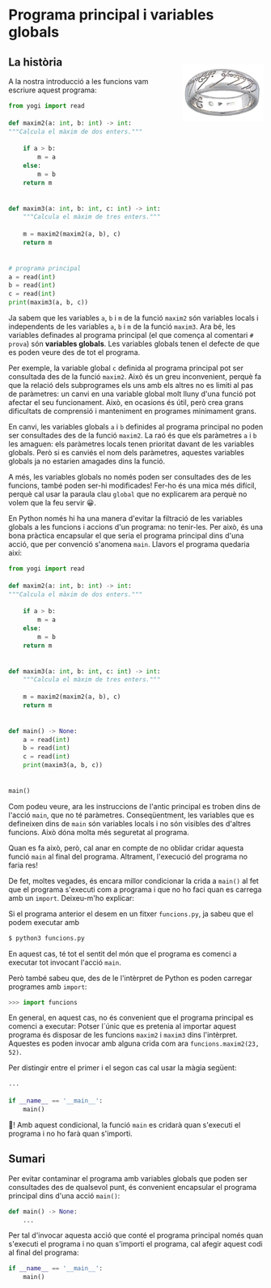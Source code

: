 # Programa principal i variables globals


<img src='./main.png' style='height: 8em; float: right; margin: 2em 0 1em 1em;'/>


## La història

A la nostra introducció a les funcions vam escriure aquest programa:


```python
from yogi import read

def maxim2(a: int, b: int) -> int:
"""Calcula el màxim de dos enters."""

    if a > b:
        m = a 
    else:
        m = b
    return m


def maxim3(a: int, b: int, c: int) -> int:
    """Calcula el màxim de tres enters."""

    m = maxim2(maxim2(a, b), c)
    return m


# programa principal
a = read(int)
b = read(int)
c = read(int)
print(maxim3(a, b, c))
```

Ja sabem que les variables `a`, `b` i `m` de la funció `maxim2` són variables locals i independents de les variables `a`, `b` i `m` de la funció `maxim3`. Ara bé, les variables definades al programa principal (el que comença al comentari `# prova`) són **variables globals**. Les variables globals tenen el defecte de que es poden veure des de tot el programa.

Per exemple, la variable global `c` definida al programa principal pot ser consultada des de la funció `maxim2`. Això és un greu inconvenient, perquè fa que la relació dels subprogrames els uns amb els altres no es limiti al pas de paràmetres: un canvi en una variable global molt lluny d'una funció pot afectar el seu funcionament. Això, en ocasions és útil, però crea grans dificultats de comprensió i manteniment en programes minimament grans.

En canvi, les variables globals `a` i `b` definides al programa principal no poden ser consultades des de la funció `maxim2`. La raó és que els paràmetres `a` i `b` les amaguen: els paràmetres locals tenen prioritat davant de les variables globals. Però si es canviés el nom dels paràmetres, aquestes variables globals ja no estarien amagades dins la funció.

A més, les variables globals no només poden ser consultades des de les funcions, també poden ser-hi modificades! Fer-ho és una mica més difícil, perquè cal usar la paraula clau `global` que no explicarem ara perquè no volem que la feu servir 😀.

En Python només hi ha una manera d'evitar la filtració de les variables globals a les funcions i accions d'un programa: no tenir-les. Per això, és una bona pràctica encapsular el que seria el programa principal dins d'una acció, que per convenció s'anomena `main`. Llavors el programa quedaria així:

```python
from yogi import read

def maxim2(a: int, b: int) -> int:
"""Calcula el màxim de dos enters."""

    if a > b:
        m = a 
    else:
        m = b
    return m


def maxim3(a: int, b: int, c: int) -> int:
    """Calcula el màxim de tres enters."""

    m = maxim2(maxim2(a, b), c)
    return m


def main() -> None:
    a = read(int)
    b = read(int)
    c = read(int)
    print(maxim3(a, b, c))


main()
```

Com podeu veure, ara les instruccions de l'antic principal es troben dins de l'acció `main`, que no té paràmetres. Conseqüentment, les variables que es defineixen dins de `main` són variables locals i no són visibles des d'altres funcions. Això dóna molta més seguretat al programa.

Quan es fa això, però, cal anar en compte de no oblidar cridar aquesta funció `main` al final del programa. Altrament, l'execució del programa no faria res!

De fet, moltes vegades, és encara millor condicionar la crida a `main()` al fet que el programa s'executi com a programa i que no ho faci quan es carrega amb un `import`. Deixeu-m'ho explicar:

Si el programa anterior el desem en un fitxer `funcions.py`, ja sabeu que el podem executar amb 

```bash
$ python3 funcions.py
```

En aquest cas, té tot el sentit del món que el programa es comenci a executar tot invocant l'acció `main`.

Però també sabeu que, des de le l'intèrpret de Python es poden carregar programes amb `import`:

```python
>>> import funcions
```

En general, en aquest cas, no és convenient que el programa principal es comenci a executar: Potser l´únic que es pretenia al importar aquest programa és disposar de les funcions `maxim2` i `maxim3` dins l'intèrpret. Aquestes es poden invocar amb alguna crida com ara `funcions.maxim2(23, 52)`.

Per distingir entre el primer i el segon cas cal usar la màgia següent:

```python
...

if __name__ == '__main__':
    main()
```

🤣! Amb aquest condicional, la funció `main` es cridarà quan s'executi el programa i no ho farà quan s'importi.


## Sumari

Per evitar contaminar el programa amb variables globals que poden ser consultades des de qualsevol punt, és convenient encapsular el programa principal dins d'una acció `main()`:

```python
def main() -> None:
    ...
```


Per tal d'invocar aquesta acció que conté el programa principal només quan s'executi el programa i no quan s'importi el programa, cal afegir aquest codi al final del programa:

```python
if __name__ == '__main__':
    main()
```


<Autors autors="jpetit"/> 

